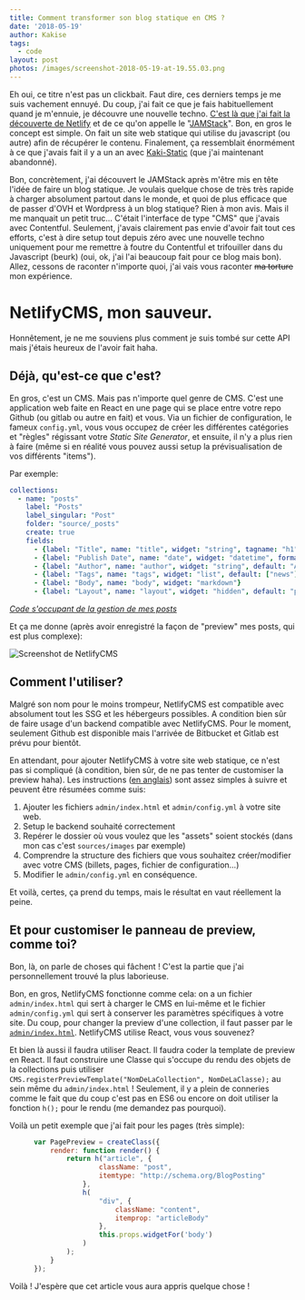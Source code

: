 ```yaml
---
title: Comment transformer son blog statique en CMS ?
date: '2018-05-19'
author: Kakise
tags:
  - code
layout: post
photos: /images/screenshot-2018-05-19-at-19.55.03.png
---
```

Eh oui, ce titre n'est pas un clickbait. Faut dire, ces derniers temps je me suis vachement ennuyé. Du coup, j'ai fait ce que je fais habituellement quand je m'ennuie, je découvre une nouvelle techno. [C'est là que j'ai fait la découverte de Netlify](https://kakise.me/2018/04/21/nouveau-blog/) et de ce qu'on appelle le "[JAMStack](https://jamstack.org/)". Bon, en gros le concept est simple. On fait un site web statique qui utilise du javascript (ou autre) afin de récupérer le contenu. Finalement, ça ressemblait énormément à ce que j'avais fait il y a un an avec [Kaki-Static](https://github.com/Kakise/Kaki-Static) (que j'ai maintenant abandonné).

Bon, concrètement, j'ai découvert le JAMStack après m'être mis en tête l'idée de faire un blog statique. Je voulais quelque chose de très très rapide à charger absolument partout dans le monde, et quoi de plus efficace que de passer d'OVH et Wordpress à un blog statique? Rien à mon avis. Mais il me manquait un petit truc... C'était l'interface de type "CMS" que j'avais avec Contentful. Seulement, j'avais clairement pas envie d'avoir fait tout ces efforts, c'est à dire setup tout depuis zéro avec une nouvelle techno uniquement pour me remettre à foutre du Contentful et trifouiller dans du Javascript (beurk) (oui, ok, j'ai l'ai beaucoup fait pour ce blog mais bon). Allez, cessons de raconter n'importe quoi, j'ai vais vous raconter ~~ma torture~~ mon expérience.

# NetlifyCMS, mon sauveur.

Honnêtement, je ne me souviens plus comment je suis tombé sur cette API mais j'étais heureux de l'avoir fait haha.

## Déjà, qu'est-ce que c'est?

En gros, c'est un CMS. Mais pas n'importe quel genre de CMS. C'est une application web faite en React en une page qui se place entre votre repo Github (ou gitlab ou autre en fait) et vous. Via un fichier de configuration, le fameux `config.yml`, vous vous occupez de créer les différentes catégories et "règles" régissant votre _Static Site Generator_, et ensuite, il n'y a plus rien à faire (même si en réalité vous pouvez aussi setup la prévisualisation de vos différents "items").

Par exemple:

```yaml
collections:
  - name: "posts"
    label: "Posts"
    label_singular: "Post"
    folder: "source/_posts"
    create: true
    fields:
      - {label: "Title", name: "title", widget: "string", tagname: "h1", default: "Untitled"}
      - {label: "Publish Date", name: "date", widget: "datetime", format: "YYYY-MM-DD"}
      - {label: "Author", name: "author", widget: "string", default: "Author"}
      - {label: "Tags", name: "tags", widget: "list", default: ["news"]}
      - {label: "Body", name: "body", widget: "markdown"}
      - {label: "Layout", name: "layout", widget: "hidden", default: "post"}
```

_[Code s'occupant de la gestion de mes posts](https://github.com/Kakise/Blog/blob/master/source/admin/config.yml#L13)_

Et ça me donne (après avoir enregistré la façon de "preview" mes posts, qui est plus complexe):

![Screenshot de NetlifyCMS](/images/screenshot-2018-05-19-at-19.55.03.png)

## Comment l'utiliser?

Malgré son nom pour le moins trompeur, NetlifyCMS est compatible avec absolument tout les SSG et les hébergeurs possibles. A condition bien sûr de faire usage d'un backend compatible avec NetlifyCMS. Pour le moment, seulement Github est disponible mais l'arrivée de Bitbucket et Gitlab est prévu pour bientôt.

En attendant, pour ajouter NetlifyCMS à votre site web statique, ce n'est pas si compliqué (à condition, bien sûr, de ne pas tenter de customiser la preview haha). Les instructions ([en anglais](https://www.netlifycms.org/docs/add-to-your-site/)) sont assez simples à suivre et peuvent être résumées comme suis:

1. Ajouter les fichiers `admin/index.html` et `admin/config.yml` à votre site web.
2. Setup le backend souhaité correctement
3. Repérer le dossier où vous voulez que les "assets" soient stockés (dans mon cas c'est `sources/images` par exemple)
4. Comprendre la structure des fichiers que vous souhaitez créer/modifier avec votre CMS (billets, pages, fichier de configuration...)
5. Modifier le `admin/config.yml` en conséquence.

Et voilà, certes, ça prend du temps, mais le résultat en vaut réellement la peine.

## Et pour customiser le panneau de preview, comme toi?

Bon, là, on parle de choses qui fâchent ! C'est la partie que j'ai personnellement trouvé la plus laborieuse.

Bon, en gros, NetlifyCMS fonctionne comme cela: on a un fichier `admin/index.html` qui sert à charger le CMS en lui-même et le fichier `admin/config.yml` qui sert à conserver les paramètres spécifiques à votre site. Du coup, pour changer la preview d'une collection, il faut passer par le [`admin/index.html`](https://github.com/Kakise/Blog/blob/master/source/admin/index.ejs#L19). NetlifyCMS utilise React, vous vous souvenez?

Et bien là aussi il faudra utiliser React. Il faudra coder la template de preview en React. Il faut construire une Classe qui s'occupe du rendu des objets de la collections puis utiliser `CMS.registerPreviewTemplate("NomDeLaCollection", NomDeLaClasse);` au sein même du `admin/index.html` ! Seulement, il y a plein de conneries comme le fait que du coup c'est pas en ES6 ou encore on doit utiliser la fonction `h();` pour le rendu (me demandez pas pourquoi).

Voilà un petit exemple que j'ai fait pour les pages (très simple):
```js
      var PagePreview = createClass({
          render: function render() {
              return h("article", {
                      className: "post",
                      itemtype: "http://schema.org/BlogPosting"
                  },
                  h(
                      "div", {
                          className: "content",
                          itemprop: "articleBody"
                      },
                      this.props.widgetFor('body')
                  )
              );
          }
      });
```

Voilà ! J'espère que cet article vous aura appris quelque chose !
